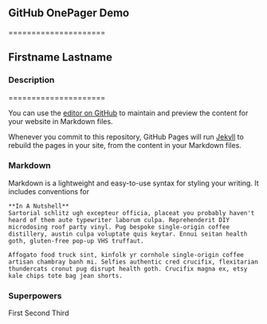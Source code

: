 ## GitHub OnePager Demo

=====================

## Firstname Lastname

### Description 


=====================

You can use the [editor on GitHub](https://github.com/wiobyrne/onepager/edit/main/README.md) to maintain and preview the content for your website in Markdown files.

Whenever you commit to this repository, GitHub Pages will run [Jekyll](https://jekyllrb.com/) to rebuild the pages in your site, from the content in your Markdown files.

### Markdown

Markdown is a lightweight and easy-to-use syntax for styling your writing. It includes conventions for

```
**In A Nutshell**
Sartorial schlitz ugh excepteur officia, placeat you probably haven't heard of them aute typewriter laborum culpa. Reprehenderit DIY microdosing roof party vinyl. Pug bespoke single-origin coffee distillery, austin culpa voluptate quis keytar. Ennui seitan health goth, gluten-free pop-up VHS truffaut. 

Affogato food truck sint, kinfolk yr cornhole single-origin coffee artisan chambray banh mi. Selfies authentic cred crucifix, flexitarian thundercats cronut pug disrupt health goth. Crucifix magna ex, etsy kale chips tote bag jean shorts.

```
### Superpowers 

First 
Second
Third 

